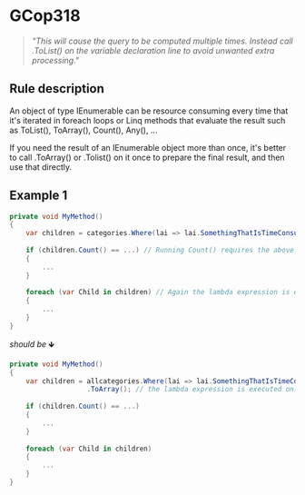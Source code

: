 ﻿# GCop318

> *"This will cause the query to be computed multiple times. Instead call .ToList() on the variable declaration line to avoid unwanted extra processing."*


## Rule description
An object of type IEnumerable can be resource consuming every time that it's iterated in foreach loops or Linq methods that evaluate the result such as ToList(), ToArray(), Count(), Any(), ...

If you need the result of an IEnumerable object more than once, it's better to call .ToArray() or .Tolist() on it once to prepare the final result, and then use that directly.

## Example 1
```csharp
private void MyMethod()
{
    var children = categories.Where(lai => lai.SomethingThatIsTimeConsuming() == ...);
    
    if (children.Count() == ...) // Running Count() requires the above lambda expression to get executed for every item.
    {
        ...
    }
    
    foreach (var Child in children) // Again the lambda expression is executed for every item.
    {
        ...
    }
}
```
*should be* 🡻

```csharp
private void MyMethod()
{
    var children = allcategories.Where(lai => lai.SomethingThatIsTimeConsuming() == ...);
                   .ToArray(); // the lambda expression is executed only once per item and the result is stored.
    
    if (children.Count() == ...)
    {
        ...
    }
    
    foreach (var Child in children)
    {
        ...
    }
}
```

